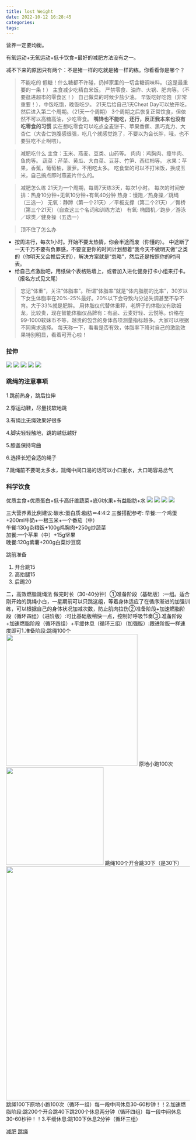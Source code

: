 ```yaml
---
title: lost Weight
date: 2022-10-12 16:28:45
categories:
tags:
---
```


营养一定要均衡。

有氧运动+无氧运动+低卡饮食=最好的减肥方法没有之一。

减不下来的原因只有两个：不是猪一样的吃就是猪一样的练。你看看你是哪个？

<!--more-->

> 不能吃的
低糖！什么糖都不许碰，扔掉家里的一切含糖调味料。（这是最重要的一条！）
主食减少吃精白米饭。
严禁零食、油炸、火锅、肥肉等。（不要逛进超市的零食区！）
自己做菜的时候少盐少油。
早饭吃好吃饱（非常重要！），中饭吃饱，晚饭吃少。
21天后给自己1天Cheat Day可以放开吃，然后进入第二个周期。（21天一个周期）
3个周期之后恢复正常饮食，但依然不可以高糖高油，少吃零食。
**嘴馋也不能吃，还行，反正我本来也没有吃零食的习惯**
实在想吃零食可以吃点全麦饼干、苹果香蕉、黑巧克力、大杏仁（大杏仁饱腹感很强，吃几个就感觉饱了，不要以为会长胖，哦，也不要狂吃不止啊喂）。

> 减肥吃什么
主食：玉米、燕麦、豆类、山药等。
肉肉：鸡胸肉、瘦牛肉、鱼肉等。
蔬菜：芹菜、黄瓜、大白菜、豆芽、竹笋、西红柿等。
水果：苹果，香蕉，葡萄柚，菠萝。不用吃太多。
吃食堂的可以不打米饭，换成玉米，自己搞点即时燕麦片什么的。

> 减肥怎么练
21天为一个周期，每周7天练3天，每次1小时。
每次的时间安排：热身10分钟+无氧10分钟+有氧40分钟
热身：慢跑／热身操／跳绳 （三选一）
无氧：静蹲（第一个21天）／平板支撑（第二个21天）／臀桥（第三个21天）（自查这三个名词和训练方法）
有氧: 椭圆机／跑步／游泳／球类／健身操（五选一）

> 顶不住了怎么办
- 按周进行，每次1小时。开始不要太热情，你会半途而废（你懂的）。 中途断了一天千万不要有负罪感，不要变更你的时间计划想着“我今天不做明天做”之类的（你明天又会推后天的），解决方案就是“忽略”，然后还是按照你的时间表。
- 给自己点激励吧，用纸做个表格贴墙上，或者加入进化健身打卡小组来打卡。（报名方式见文尾）

> 忘记“体重”，关注“体脂率”。所谓“体脂率”就是“体内脂肪的比率”，30岁以下女生体脂率在20%-25%最好。20%以下会导致内分泌失调甚至不孕不育。大于33%就是肥胖。
用体脂仪代替体重秤，老牌子的体脂仪有欧姆龙，比较贵，现在智能体脂仪品牌有：有品、云麦好轻、云悦等。价格在99-1000软妹币不等，越贵的包含的身体各项测量指标越多。大家可以根据不同需求选择。
每天称一下，看看是否有效，体脂率下降对自己的激励效果特别明显，看着可开心啦！

### 拉伸
![](https://pica.zhimg.com/50/v2-396682429bd4cf8090ad5662610f437d_720w.jpg?source=1940ef5c)
![](https://pic1.zhimg.com/50/v2-408e98b35b419ea6528964ab3b54025c_720w.jpg?source=1940ef5c)
![](https://pic2.zhimg.com/50/v2-771edd0a6bf891bc9ed11eb1797e4c6f_720w.jpg?source=1940ef5c)
![](https://pica.zhimg.com/80/v2-f66c77d58a7511cc2af54e5d25496e05_720w.webp?source=1940ef5c)
![](https://pic2.zhimg.com/80/v2-2eeab8eb7cb6ef94bdcbf748fc3851ca_720w.webp?source=1940ef5c)


### 跳绳的注意事项
1.跳前热身，跳后拉伸

2.穿运动鞋，尽量找软地跳

3.有绳比无绳效果好很多

4.脚尖轻轻触地，跳的越低越好

5.膝盖保持弯曲

6.选择长短合适的绳子

7.跳绳前不要喝太多水，跳绳中间口渴的话可以小口抿水，大口喝容易岔气


### 科学饮食
优质主食+优质蛋白+低卡高纤维蔬菜+底Gl水果+有益脂肪+水
![](https://pica.zhimg.com/50/v2-44b3a77558b5de4ace87bceb9e931525_720w.jpg?source=1940ef5c)
![](https://pic3.zhimg.com/50/v2-3d1e00e13eab9cc0744a2cebbad1ae55_720w.jpg?source=1940ef5c)
![](https://pic1.zhimg.com/50/v2-d45bcc0a7cbe5a2da989ebc0790651ca_720w.jpg?source=1940ef5c)
![](https://pic1.zhimg.com/50/v2-8880a247c1c61ef86d18f6356b701e8e_720w.jpg?source=1940ef5c)


三大营养素比例建议:碳水:蛋白质:脂肪＝4:4:2
三餐搭配参考:
早餐:一个鸡蛋+200ml牛奶+一根玉米+一个番茄（中）             
午餐:130g杂粮饭+100g鸡胸肉+250g炒蔬菜             
加餐:一个苹果（中）+15g坚果             
晚餐:120g紫薯+200g白菜炒豆腐

跳前准备
1. 开合跳15
2. 高抬腿15
3. 后踢20


二，高效燃脂跳绳法  做完时长（30-40分钟）①准备阶段（基础版）:一组。适合刚开始的跳绳小白，一星期前可以只跳这组，等着身体适应了在循序渐进的加强训练，可以根据自己的身体状况加减次数，防止肌肉拉伤②准备阶段+加速燃脂阶段（循环四组）（进阶版）:可比基础版稍快一点，控制好呼吸节奏③.准备阶段+加速燃脂阶段（循环四组）+平缓休息（循环三组）（加强版）:跟进阶版一样速度即可1.准备阶段:跳绳100个<img src="https://pic3.zhimg.com/50/v2-1b4f3499b3b0e02e4195381aa790bf76_720w.gif?source=1940ef5c" data-rawwidth="360" data-rawheight="360" data-size="normal" data-thumbnail="https://pica.zhimg.com/50/v2-1b4f3499b3b0e02e4195381aa790bf76_720w.jpg?source=1940ef5c" class="content_image" width="360"/>
原地小跑100次
<img src="https://pic3.zhimg.com/50/v2-e615fcf16013842ed5a5b744b5c889b0_720w.gif?source=1940ef5c" data-rawwidth="267" data-rawheight="171" data-size="normal" data-thumbnail="https://pic2.zhimg.com/50/v2-e615fcf16013842ed5a5b744b5c889b0_720w.jpg?source=1940ef5c" class="content_image" width="267"/>
跳绳100个开合跳30下（是30下）
<img src="https://pic1.zhimg.com/50/v2-def41ab5e81f1052468a518a52ddccad_720w.gif?source=1940ef5c" data-rawwidth="640" data-rawheight="561" data-size="normal" data-thumbnail="https://pic2.zhimg.com/50/v2-def41ab5e81f1052468a518a52ddccad_720w.jpg?source=1940ef5c" class="origin_image zh-lightbox-thumb" width="640" data-original="https://pica.zhimg.com/v2-def41ab5e81f1052468a518a52ddccad_r.jpg?source=1940ef5c"/>跳绳100下原地小跑100次（循环一组）每一段中间休息30-60秒钟！！2.加速燃脂阶段:跳200个开合跳40下跳200个休息两分钟（循环四组）每一段中间休息30-60秒钟！！3.平缓休息:跳100下休息2分钟（循环三组）

[减肥](https://zhuanlan.zhihu.com/p/19977611)
[跳绳](https://www.zhihu.com/question/300923595/answer/1310928465)







